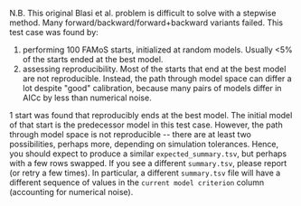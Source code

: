 N.B. This original Blasi et al. problem is difficult to solve with a stepwise method. Many forward/backward/forward+backward variants failed. This test case was found by:
1. performing 100 FAMoS starts, initialized at random models. Usually <5% of the starts ended at the best model.
2. assessing reproducibility. Most of the starts that end at the best model are not reproducible. Instead, the path through model space can differ a lot despite "good" calibration, because many pairs of models differ in AICc by less than numerical noise.

1 start was found that reproducibly ends at the best model. The initial model of that start is the predecessor model in this test case. However, the path through model space is not reproducible -- there are at least two possibilities, perhaps more, depending on simulation tolerances. Hence, you should expect to produce a similar `expected_summary.tsv`, but perhaps with a few rows swapped. If you see a different `summary.tsv`, please report (or retry a few times). In particular, a different `summary.tsv` file will have a different sequence of values in the `current model criterion` column (accounting for numerical noise).
